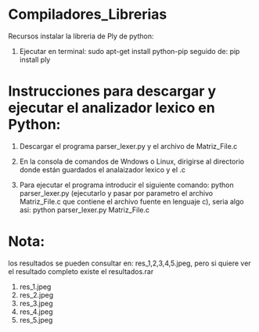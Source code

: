 # Compiladores_Librerias

Recursos instalar la libreria de Ply de python:
1) Ejecutar en terminal: sudo apt-get install python-pip  seguido de:  pip install ply

# Instrucciones para descargar y ejecutar el analizador lexico en Python:

1) Descargar el programa parser_lexer.py y el archivo de Matriz_File.c

2) En la consola de comandos de Wndows o Linux, dirigirse al directorio donde están guardados el analaizador lexico y el .c

3) Para ejecutar el programa introducir el siguiente comando: python parser_lexer.py (ejecutarlo y pasar por parametro el archivo Matriz_File.c que contiene el archivo fuente en lenguaje c), seria algo asi: python parser_lexer.py Matriz_File.c 

# Nota: 
  los resultados se pueden consultar en: res_1,2,3,4,5.jpeg, pero si quiere ver el resultado completo existe el resultados.rar
  
   1) res_1.jpeg
   2) res_2.jpeg
   3) res_3.jpeg
   3) res_4.jpeg
   3) res_5.jpeg
